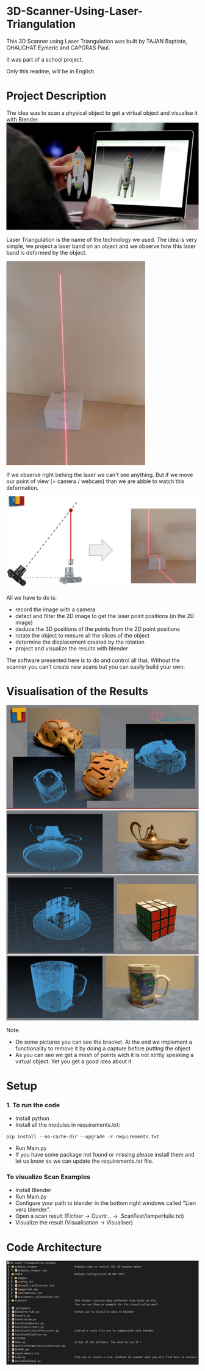 # 3D-Scanner-Using-Laser-Triangulation

This 3D Scanner using Laser Triangulation was built by TAJAN Baptiste, CHAUCHAT Eymeric and CAPGRAS Paul.

It was part of a school project.

Only this readme, will be in English.


# Project Description

The idea was to scan a physical object to get a virtual object and visualise it with Blender.
![alt text](SAVES/images/scan.png)

Laser Triangulation is the name of the technology we used. The idea is very simple, we project a laser band on an object and we observe how this laser band is deformed by the object.

![alt text](SAVES/images/no_deformation.png)

If we observe right behing the laser we can't see anything. But if we move our point of view (= camera / webcam) than we are abble to watch this deformation.

![alt text](SAVES/images/deformation.png)

All we have to do is:
- record the image with a camera
- detect and filter the 2D image to get the laser point positions (in the 2D image)
- deduce the 3D positions of the points from the 2D point positions
- rotate the object to mesure all the slices of the object
- determine the displacement created by the rotation
- project and visualize the results with blender

The software presented here is to do and control all that. Without the scanner you can't create new scans but you can easily build your own.


# Visualisation of the Results

![alt text](SAVES/images/car.png)
![alt text](SAVES/images/lampe.png)
![alt text](SAVES/images/rubiks_cube.png)
![alt text](SAVES/images/tasse.png)

Note:
- On some pictures you can see the bracket. At the end we implement a functionality to remove it by doing a capture before putting the object
- As you can see we get a mesh of points wich it is not stritly speaking a virtual object. Yet you get a good idea about it

# Setup

### 1. To run the code
- Install python
- Install all the modules in requirements.txt:
````
pip install --no-cache-dir --upgrade -r requirements.txt
````
- Run Main.py
- If you have some package not found or missing please install them and let us know so we can update the requirements.txt file.

### To visualize Scan Examples
- Install Blender
- Run Main.py
- Configure your path to blender in the bottom right windows called "Lien vers blender".
- Open a scan result (Fichier -> Ouvrir... -> .ScanTest/lampeHuile.txt)
- Visualize the result (Visualisation -> Visualiser)


# Code Architecture

![alt text](SAVES/images/structure.png)
